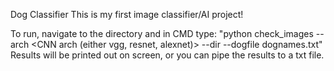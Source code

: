 Dog Classifier
This is my first image classifier/AI project!

To run, navigate to the directory and in CMD type:
  "python check_images --arch <CNN arch (either vgg, resnet, alexnet)> --dir <directory with images> --dogfile dognames.txt"
Results will be printed out on screen, or you can pipe the results to a txt file. 
